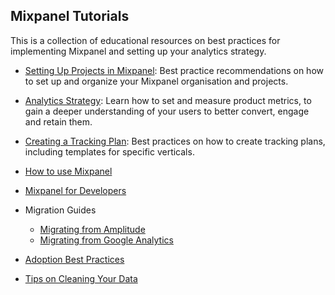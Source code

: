 ## Mixpanel Tutorials
This is a collection of educational resources on best practices for implementing Mixpanel and setting up your analytics strategy.

- [Setting Up Projects in Mixpanel](/docs/other-bits/tutorials/setting-up-mixpanel): Best practice recommendations on how to set up and organize your Mixpanel organisation and projects. 

- [Analytics Strategy](/docs/other-bits/tutorials/analytics-strategy): Learn how to set and measure product metrics, to gain a deeper understanding of your users to better convert, engage and retain them.

- [Creating a Tracking Plan](/docs/other-bits/tutorials/creating-a-tracking-plan): Best practices on how to create tracking plans, including templates for specific verticals.

- [How to use Mixpanel](pages/docs/other-bits/tutorials/mixpanel-analysis/board)

- [Mixpanel for Developers](pages/docs/other-bits/tutorials/developers/mixpanel-for-developers-fundamentals)

- Migration Guides
  - [Migrating from Amplitude](/docs/other-bits/tutorials/migration-guides/migrating-to-mixpanel-from-amplitude)
  - [Migrating from Google Analytics](/docs/other-bits/tutorials/migration-guides/migrating-to-mixpanel-from-google-analytics)

- [Adoption Best Practices](/docs/other-bits/tutorials/adoption-reference-guide)

- [Tips on Cleaning Your Data](/docs/other-bits/tutorials/how-to-clean-your-data)

